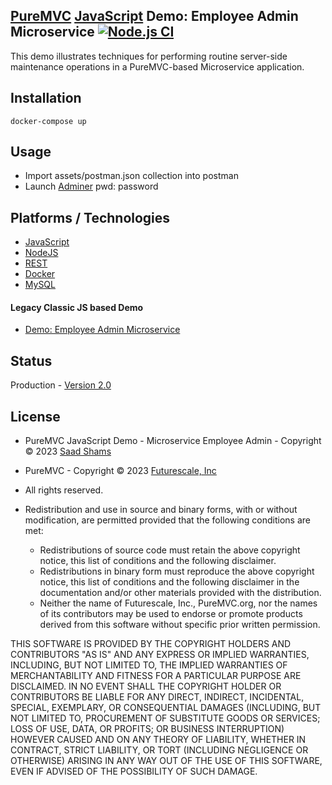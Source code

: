 ## [PureMVC](http://puremvc.github.com/) [JavaScript](https://github.com/PureMVC/puremvc-js-multicore-framework/wiki) Demo: Employee Admin Microservice [![Node.js CI](https://github.com/PureMVC/puremvc-js-demo-microservice-employeeadmin/actions/workflows/node.js.yml/badge.svg)](https://github.com/PureMVC/puremvc-js-demo-microservice-employeeadmin/actions/workflows/node.js.yml)
This demo illustrates techniques for performing routine server-side maintenance operations in a PureMVC-based Microservice application.

## Installation
```
docker-compose up
```

## Usage

* Import assets/postman.json collection into postman
* Launch [Adminer](http://localhost:8080/?server=mysql&username=mysql&db=employeeadmin) pwd: password

## Platforms / Technologies
* [JavaScript](https://en.wikipedia.org/wiki/JavaScript)
* [NodeJS](https://en.wikipedia.org/wiki/Node.js)
* [REST](https://en.wikipedia.org/wiki/Representational_state_transfer)
* [Docker](https://en.wikipedia.org/wiki/Docker_(software))
* [MySQL](https://en.wikipedia.org/wiki/MySQL)

#### Legacy Classic JS based Demo
* [Demo: Employee Admin Microservice](https://github.com/PureMVC/puremvc-js-demo-microservice-employeeadmin/tree/classic)

## Status
Production - [Version 2.0](https://github.com/PureMVC/puremvc-js-demo-microservice-employeeadmin/blob/master/VERSION)

## License
* PureMVC JavaScript Demo - Microservice Employee Admin - Copyright © 2023 [Saad Shams](https://www.linkedin.com/in/muizz)
* PureMVC - Copyright © 2023 [Futurescale, Inc](http://futurescale.com) 
* All rights reserved.

* Redistribution and use in source and binary forms, with or without modification, are permitted provided that the following conditions are met:

  * Redistributions of source code must retain the above copyright notice, this list of conditions and the following disclaimer.
  * Redistributions in binary form must reproduce the above copyright notice, this list of conditions and the following disclaimer in the documentation and/or other materials provided with the distribution.
  * Neither the name of Futurescale, Inc., PureMVC.org, nor the names of its contributors may be used to endorse or promote products derived from this software without specific prior written permission.

THIS SOFTWARE IS PROVIDED BY THE COPYRIGHT HOLDERS AND CONTRIBUTORS "AS IS" AND ANY EXPRESS OR IMPLIED WARRANTIES, INCLUDING, BUT NOT LIMITED TO, THE IMPLIED WARRANTIES OF MERCHANTABILITY AND FITNESS FOR A PARTICULAR PURPOSE ARE DISCLAIMED. IN NO EVENT SHALL THE COPYRIGHT HOLDER OR CONTRIBUTORS BE LIABLE FOR ANY DIRECT, INDIRECT, INCIDENTAL, SPECIAL, EXEMPLARY, OR CONSEQUENTIAL DAMAGES (INCLUDING, BUT NOT LIMITED TO, PROCUREMENT OF SUBSTITUTE GOODS OR SERVICES; LOSS OF USE, DATA, OR PROFITS; OR BUSINESS INTERRUPTION) HOWEVER CAUSED AND ON ANY THEORY OF LIABILITY, WHETHER IN CONTRACT, STRICT LIABILITY, OR TORT (INCLUDING NEGLIGENCE OR OTHERWISE) ARISING IN ANY WAY OUT OF THE USE OF THIS SOFTWARE, EVEN IF ADVISED OF THE POSSIBILITY OF SUCH DAMAGE.
